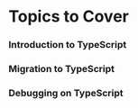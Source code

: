 # Topics to Cover

### Introduction to TypeScript
### Migration to TypeScript
### Debugging on TypeScript